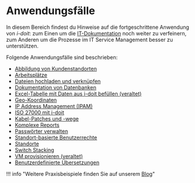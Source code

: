# Anwendungsfälle

In diesem Bereich findest du Hinweise auf die fortgeschrittene Anwendung von _i-doit_: zum Einen um die [IT-Dokumentation](../glossar.md#it-dokumentation) noch weiter zu verfeinern, zum Anderen um die Prozesse im IT Service Management besser zu unterstützen.

Folgende Anwendungsfälle sind beschrieben:

*   [Abbildung von Kundenstandorten](./abbildung-von-kundenstandorten.md)
*   [Arbeitsplätze](./arbeitsplaetze.md)
*   [Dateien hochladen und verknüpfen](./dateien-hochladen-und-verknuepfen.md)
*   [Dokumentation von Datenbanken](./dokumentation-von-datenbanken.md)
*   [Excel-Tabelle mit Daten aus i-doit befüllen (veraltet)](./excel-tabelle-mit-daten-aus-i-doit-befuellen.md)
*   [Geo-Koordinaten](./geo-koordinaten.md)
*   [IP Address Management (IPAM)](./ip-adress-management.md)
*   [ISO 27000 mit i-doit](./iso27000-mit-i-doit.md)
*   [Kabel-Patches und -wege](./kabel-patches-und-wege.md)
*   [Komplexe Reports](./komplexe-reports.md)
*   [Passwörter verwalten](./passwoerter-verwalten.md)
*   [Standort-basierte Benutzerrechte](./standort-basierte-benutzerrechte.md)
*   [Standorte](./standorte.md)
*   [Switch Stacking](./switch-stacking.md)
*   [VM provisionieren (veraltet)](./vm-provisionieren.md)
*   [Benutzerdefinierte Übersetzungen](./benutzerdefinierte-uebersetzungen.md)

!!! info "Weitere Praxisbeispiele finden Sie auf unserem [Blog](https://www.i-doit.com/blog/category/praxisbeispiele/)"
